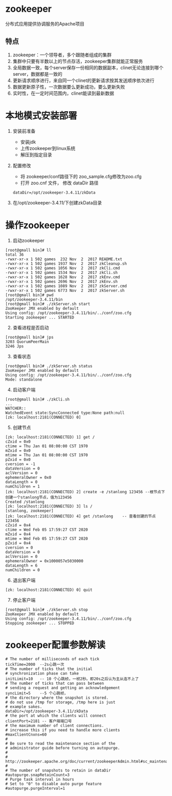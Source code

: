 # zookeeper
分布式应用提供协调服务的Apache项目

## 特点
1. zookeeper：一个领导者，多个跟随者组成的集群
2. 集群中只要有半数以上的节点存活，zookeeper集群就能正常服务
3. 全局数据一致，每个server保存一份相同的数据副本，clinet无论连接到哪个server，数据都是一致的
4. 更新请求顺序进行，来自同一个clinet的更新请求按其发送顺序依次进行
5. 数据更新原子性，一次数据要么更新成功，要么更新失败
6. 实时性，在一定时间范围内，clinet能读到最新数据

# 本地模式安装部署
1. 安装前准备
	+ 安装jdk
	+ 上传zookeeper到linux系统
	+ 解压到指定目录

2. 配置修改
	+ 将 zookeeper/conf路径下的 zoo_sample.cfg修改为zoo.cfg
	+ 打开 zoo.cnf 文件， 修改 dataDir 路径
	```
	dataDir=/opt/zookeeper-3.4.11/zkData
	```
3. 在/opt/zookeeper-3.4.11/下创建zkData目录

# 操作zookeeper
1. 启动zookeeper
```
[root@gmall bin]# ll
total 36
-rwxr-xr-x 1 502 games  232 Nov  2  2017 README.txt
-rwxr-xr-x 1 502 games 1937 Nov  2  2017 zkCleanup.sh
-rwxr-xr-x 1 502 games 1056 Nov  2  2017 zkCli.cmd
-rwxr-xr-x 1 502 games 1534 Nov  2  2017 zkCli.sh
-rwxr-xr-x 1 502 games 1628 Nov  2  2017 zkEnv.cmd
-rwxr-xr-x 1 502 games 2696 Nov  2  2017 zkEnv.sh
-rwxr-xr-x 1 502 games 1089 Nov  2  2017 zkServer.cmd
-rwxr-xr-x 1 502 games 6773 Nov  2  2017 zkServer.sh
[root@gmall bin]# pwd
/opt/zookeeper-3.4.11/bin
[root@gmall bin]# ./zkServer.sh start
ZooKeeper JMX enabled by default
Using config: /opt/zookeeper-3.4.11/bin/../conf/zoo.cfg
Starting zookeeper ... STARTED
```
2. 查看进程是否启动
```
[root@gmall bin]# jps
3203 QuorumPeerMain
3246 Jps
```
3. 查看状态
```
[root@gmall bin]# ./zkServer.sh status
ZooKeeper JMX enabled by default
Using config: /opt/zookeeper-3.4.11/bin/../conf/zoo.cfg
Mode: standalone
```
4. 启动客户端
```
[root@gmall bin]# ./zkCli.sh
...
WATCHER::
WatchedEvent state:SyncConnected type:None path:null
[zk: localhost:2181(CONNECTED) 0]
```
5. 创建节点
```
[zk: localhost:2181(CONNECTED) 1] get /
cZxid = 0x0
ctime = Thu Jan 01 08:00:00 CST 1970
mZxid = 0x0
mtime = Thu Jan 01 08:00:00 CST 1970
pZxid = 0x0
cversion = -1
dataVersion = 0
aclVersion = 0
ephemeralOwner = 0x0
dataLength = 0
numChildren = 1
[zk: localhost:2181(CONNECTED) 2] create -e /stanlong 123456 --根节点下创建一个stanlong节点，值为123456
Created /stanlong
[zk: localhost:2181(CONNECTED) 3] ls /
[stanlong, zookeeper]
[zk: localhost:2181(CONNECTED) 4] get /stanlong    -- 查看创建的节点
123456
cZxid = 0x4
ctime = Wed Feb 05 17:59:27 CST 2020
mZxid = 0x4
mtime = Wed Feb 05 17:59:27 CST 2020
pZxid = 0x4
cversion = 0
dataVersion = 0
aclVersion = 0
ephemeralOwner = 0x1000057e5030000
dataLength = 6
numChildren = 0
```
6. 退出客户端
```
[zk: localhost:2181(CONNECTED) 0] quit
```
7. 停止客户端
```
[root@gmall bin]# ./zkServer.sh stop
ZooKeeper JMX enabled by default
Using config: /opt/zookeeper-3.4.11/bin/../conf/zoo.cfg
Stopping zookeeper ... STOPPED
```

# zookeeper配置参数解读
```
# The number of milliseconds of each tick
tickTime=2000  --2s心跳一次
# The number of ticks that the initial
# synchronization phase can take
initLimit=10   -- 10 个心跳桢，一桢2秒。即20s之后认为主从连不上了
# The number of ticks that can pass between
# sending a request and getting an acknowledgement
syncLimit=5    --5 个心跳桢， 
# the directory where the snapshot is stored.
# do not use /tmp for storage, /tmp here is just
# example sakes.
dataDir=/opt/zookeeper-3.4.11/zkData
# the port at which the clients will connect
clientPort=2181 -- 客户端端口号
# the maximum number of client connections.
# increase this if you need to handle more clients
#maxClientCnxns=60
#
# Be sure to read the maintenance section of the
# administrator guide before turning on autopurge.
#
# http://zookeeper.apache.org/doc/current/zookeeperAdmin.html#sc_maintenance
#
# The number of snapshots to retain in dataDir
#autopurge.snapRetainCount=3
# Purge task interval in hours
# Set to "0" to disable auto purge feature
#autopurge.purgeInterval=1

```
























